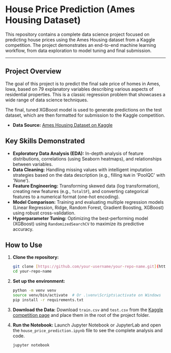 # House Price Prediction (Ames Housing Dataset)

This repository contains a complete data science project focused on predicting house prices using the Ames Housing dataset from a Kaggle competition. The project demonstrates an end-to-end machine learning workflow, from data exploration to model tuning and final submission.

---

## Project Overview

The goal of this project is to predict the final sale price of homes in Ames, Iowa, based on 79 explanatory variables describing various aspects of residential properties. This is a classic regression problem that showcases a wide range of data science techniques.

The final, tuned XGBoost model is used to generate predictions on the test dataset, which are then formatted for submission to the Kaggle competition.

- **Data Source:** [Ames Housing Dataset on Kaggle](https://www.kaggle.com/code/alexisbcook/exercise-introduction/input)

## Key Skills Demonstrated

* **Exploratory Data Analysis (EDA):** In-depth analysis of feature distributions, correlations (using Seaborn heatmaps), and relationships between variables.
* **Data Cleaning:** Handling missing values with intelligent imputation strategies based on the data description (e.g., filling `NaN` in 'PoolQC' with 'None').
* **Feature Engineering:** Transforming skewed data (log transformation), creating new features (e.g., `TotalSF`), and converting categorical features to a numerical format (one-hot encoding).
* **Model Comparison:** Training and evaluating multiple regression models (Linear Regression, Ridge, Random Forest, Gradient Boosting, XGBoost) using robust cross-validation.
* **Hyperparameter Tuning:** Optimizing the best-performing model (XGBoost) using `RandomizedSearchCV` to maximize its predictive accuracy.

## How to Use

1.  **Clone the repository:**
    ```bash
    git clone [https://github.com/your-username/your-repo-name.git](https://github.com/your-username/your-repo-name.git)
    cd your-repo-name
    ```

2.  **Set up the environment:**
    ```bash
    python -m venv venv
    source venv/bin/activate  # Or .\venv\Scripts\activate on Windows
    pip install -r requirements.txt
    ```

3.  **Download the Data:**
    Download `train.csv` and `test.csv` from the [Kaggle competition page](https://www.kaggle.com/c/house-prices-advanced-regression-techniques/data) and place them in the root of the project folder.

4.  **Run the Notebook:**
    Launch Jupyter Notebook or JupyterLab and open the `house_price_prediction.ipynb` file to see the complete analysis and code.
    ```bash
    jupyter notebook
    ```